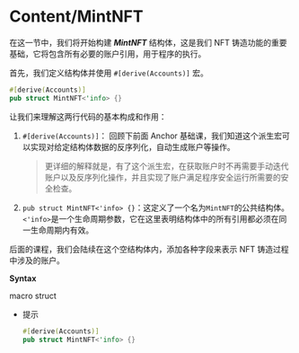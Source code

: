 # Content/MintNFT

在这一节中，我们将开始构建 ***MintNFT*** 结构体，这是我们 NFT 铸造功能的重要基础，它将包含所有必要的账户引用，用于程序的执行。

首先，我们定义结构体并使用 `#[derive(Accounts)]` 宏。

```rust
#[derive(Accounts)]
pub struct MintNFT<'info> {}
```

让我们来理解这两行代码的基本构成和作用：

1. `#[derive(Accounts)]`： 回顾下前面 Anchor 基础课，我们知道这个派生宏可以实现对给定结构体数据的反序列化，自动生成账户等操作。
    
    > 更详细的解释就是，有了这个派生宏，在获取账户时不再需要手动迭代账户以及反序列化操作，并且实现了账户满足程序安全运行所需要的安全检查。
    > 
2. `pub struct MintNFT<'info> {}`：这定义了一个名为`MintNFT`的公共结构体。`<'info>`是一个生命周期参数，它在这里表明结构体中的所有引用都必须在同一生命周期内有效。

后面的课程，我们会陆续在这个空结构体内，添加各种字段来表示 NFT 铸造过程中涉及的账户。

**Syntax** 

macro struct

- 提示
    
    ```rust
    #[derive(Accounts)]
    pub struct MintNFT<'info> {}
    ```